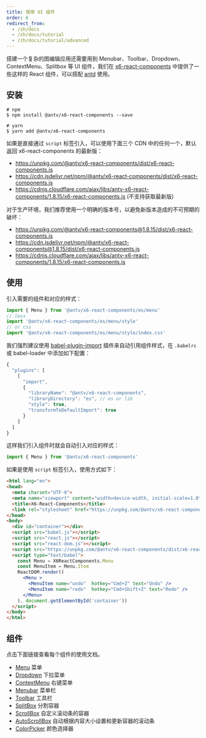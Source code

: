 ```yaml
---
title: 使用 UI 组件
order: 6
redirect_from:
  - /zh/docs
  - /zh/docs/tutorial
  - /zh/docs/tutorial/advanced
---
```


搭建一个复杂的图编辑应用还需要用到 Menubar、Toolbar、Dropdown、ContextMenu、Splitbox 等 UI 组件，我们在 [x6-react-components](https://www.npmjs.com/package/@antv/x6-react-components) 中提供了一些这样的 React 组件，可以搭配 [antd](https://ant.design/) 使用。

## 安装

```shell
# npm
$ npm install @antv/x6-react-components --save

# yarn
$ yarn add @antv/x6-react-components
```

如果是直接通过 `script` 标签引入，可以使用下面三个 CDN 中的任何一个，默认返回 x6-react-components 的最新版：

- https://unpkg.com/@antv/x6-react-components/dist/x6-react-components.js
- https://cdn.jsdelivr.net/npm/@antv/x6-react-components/dist/x6-react-components.js
- https://cdnjs.cloudflare.com/ajax/libs/antv-x6-react-components/1.8.15/x6-react-components.js (不支持获取最新版)

对于生产环境，我们推荐使用一个明确的版本号，以避免新版本造成的不可预期的破坏：

- https://unpkg.com/@antv/x6-react-components@1.8.15/dist/x6-react-components.js
- https://cdn.jsdelivr.net/npm/@antv/x6-react-components@1.8.15/dist/x6-react-components.js
- https://cdnjs.cloudflare.com/ajax/libs/antv-x6-react-components/1.8.15/x6-react-components.js


## 使用

引入需要的组件和对应的样式：

```ts
import { Menu } from '@antv/x6-react-components/es/menu'
// less
import '@antv/x6-react-components/es/menu/style'
// or css
import '@antv/x6-react-components/es/menu/style/index.css'
```

我们强烈建议使用 [babel-plugin-import](https://github.com/ant-design/babel-plugin-import) 插件来自动引用组件样式，在 `.babelrc` 或 babel-loader 中添加如下配置：

```js
{
  "plugins": [
    [
      "import",
      {
        "libraryName": "@antv/x6-react-components",
        "libraryDirectory": "es", // es or lib
        "style": true,
        "transformToDefaultImport": true
      }
    ]
  ]
}
```

这样我们引入组件时就会自动引入对应的样式：

```ts
import { Menu } from '@antv/x6-react-components'
```

如果是使用 `script` 标签引入，使用方式如下：

```html
<html lang="en">
<head>
  <meta charset="UTF-8">
  <meta name="viewport" content="width=device-width, initial-scale=1.0">
  <title>X6-React-Components</title>
  <link rel="stylesheet" href="https://unpkg.com/@antv/x6-react-components/dist/index.css">
</head>
<body>
  <div id="container"></div>
  <script src="babel.js"></script>
  <script src="react.js"></script>
  <script src="react-dom.js"></script>
  <script src="https://unpkg.com/@antv/x6-react-components/dist/x6-react-components.js"></script>
  <script type="text/babel">
    const Menu = X6ReactComponents.Menu
    const MenuItem = Menu.Item
    ReactDOM.render((
      <Menu >
        <MenuItem name="undo"  hotkey="Cmd+Z" text="Undo" />
        <MenuItem name="redo"  hotkey="Cmd+Shift+Z" text="Redo" />
      </Menu>
    ), document.getElementById('container'))
  </script>
</body>
</html>
```

## 组件

点击下面链接查看每个组件的使用文档。

- [Menu](/zh/docs/api/ui/menu) 菜单
- [Dropdown](/zh/docs/api/ui/dropdown) 下拉菜单
- [ContextMenu](/zh/docs/api/ui/contextmenu) 右键菜单
- [Menubar](/zh/docs/api/ui/menubar) 菜单栏
- [Toolbar](/zh/docs/api/ui/toolbar) 工具栏
- [SplitBox](/zh/docs/api/ui/splitbox) 分割容器
- [ScrollBox](/zh/docs/api/ui/scrollbox) 自定义滚动条的容器
- [AutoScrollBox](/zh/docs/api/ui/auto-scrollbox) 自动根据内容大小设置和更新容器的滚动条
- [ColorPicker](/zh/docs/api/ui/color-picker) 颜色选择器

